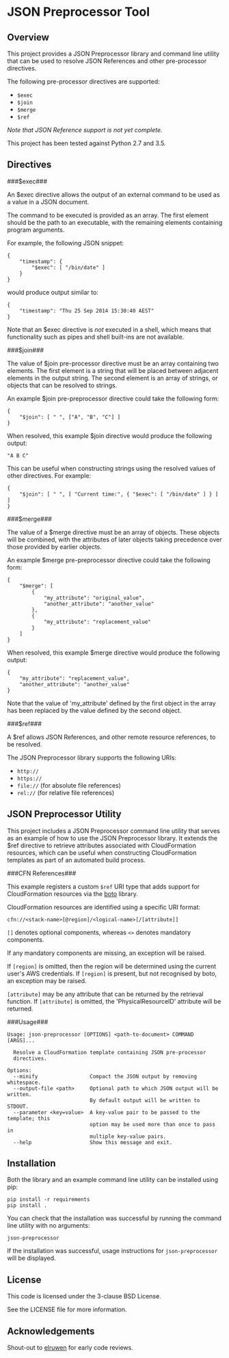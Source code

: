 JSON Preprocessor Tool
======================

Overview
--------

This project provides a JSON Preprocessor library and command line utility that
can be used to resolve JSON References and other pre-processor directives.

The following pre-processor directives are supported:

* ```$exec```
* ```$join```
* ```$merge```
* ```$ref```

*Note that JSON Reference support is not yet complete.*

This project has been tested against Python 2.7 and 3.5.

Directives
----------

###$exec###

An $exec directive allows the output of an external command to be used as a
value in a JSON document.

The command to be executed is provided as an array. The first element should
be the path to an executable, with the remaining elements containing program
arguments.

For example, the following JSON snippet:

    {
        "timestamp": {
            "$exec": [ "/bin/date" ]
        }
    }

would produce output similar to:

    {
        "timestamp": "Thu 25 Sep 2014 15:30:40 AEST"
    }

Note that an $exec directive is *not* executed in a shell, which means that
functionality such as pipes and shell built-ins are not available.

###$join###

The value of $join pre-processor directive must be an array containing
two elements. The first element is a string that will be placed between
adjacent elements in the output string. The second element is an array
of strings, or objects that can be resolved to strings.

An example $join pre-preprocessor directive could take the following
form:

    {
        "$join": [ " ", ["A", "B", "C"] ]
    }

When resolved, this example $join directive would produce the
following output:

    "A B C"

This can be useful when constructing strings using the resolved values of
other directives. For example:

    {
        "$join": [ " ", [ "Current time:", { "$exec": [ "/bin/date" ] } ] ]
    }

###$merge###

The value of a $merge directive must be an array of objects. These
objects will be combined, with the attributes of later objects taking
precedence over those provided by earlier objects.

An example $merge pre-preprocessor directive could take the following
form:

    {
        "$merge": [
            {
                "my_attribute": "original_value",
                "another_attribute": "another_value"
            },
            {
                "my_attribute": "replacement_value"
            }
        ]
    }

When resolved, this example $merge directive would produce the
following output:

    {
        "my_attribute": "replacement_value",
        "another_attribute": "another_value"
    }

Note that the value of 'my_attribute' defined by the first object in
the array has been replaced by the value defined by the second object.


###$ref###

A $ref allows JSON References, and other remote resource references, to be
resolved.

The JSON Preprocessor library supports the following URIs:

* ```http://```
* ```https://```
* ```file://``` (for absolute file references)
* ```rel://``` (for relative file references)

JSON Preprocessor Utility
-------------------------

This project includes a JSON Preprocessor command line utility that serves as
an example of how to use the JSON Preprocessor library. It extends the $ref
directive to retrieve attributes associated with CloudFormation resources,
which can be useful when constructing CloudFormation templates as part of an
automated build process.

###CFN References###

This example registers a custom ```$ref``` URI type that adds support for
CloudFormation resources via the [boto](https://github.com/boto/boto) library.

CloudFormation resources are identified using a specific URI format:

    cfn://<stack-name>[@region]/<logical-name>[/[attribute]]

```[]``` denotes optional components, whereas ```<>``` denotes mandatory
components.

If any mandatory components are missing, an exception will be raised.

If ```[region]``` is omitted, then the region will be determined using the
current user's AWS credentials. If ```[region]``` is present, but not
recognised by boto, an exception may be raised.

```[attribute]``` may be any attribute that can be returned by the retrieval
function. If ```[attribute]``` is omitted, the 'PhysicalResourceID' attribute
will be returned.

###Usage###

    Usage: json-preprocessor [OPTIONS] <path-to-document> COMMAND [ARGS]...

      Resolve a CloudFormation template containing JSON pre-processor
      directives.

    Options:
      --minify                 Compact the JSON output by removing whitespace.
      --output-file <path>     Optional path to which JSON output will be written.
                               By default output will be written to STDOUT.
      --parameter <key=value>  A key-value pair to be passed to the template; this
                               option may be used more than once to pass in
                               multiple key-value pairs.
      --help                   Show this message and exit.

Installation
------------

Both the library and an example command line utility can be installed using pip:

    pip install -r requirements
    pip install .

You can check that the installation was successful by running the command line
utility with no arguments:

    json-preprocessor

If the installation was successful, usage instructions for `json-preprocessor`
will be displayed.

License
-------

This code is licensed under the 3-clause BSD License.

See the LICENSE file for more information.

Acknowledgements
----------------

Shout-out to [elruwen](https://github.com/elruwen) for early code reviews.
